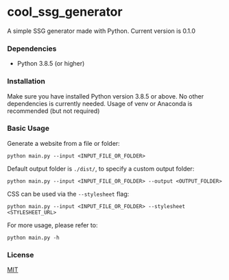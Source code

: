 # cool_ssg_generator
A simple SSG generator made with Python.
Current version is 0.1.0

### Dependencies
- Python 3.8.5 (or higher)

### Installation
Make sure you have installed Python version 3.8.5 or above. No other dependencies is currently needed. Usage of venv or Anaconda is recommended (but not required)

### Basic Usage
Generate a website from a file or folder:
```console
python main.py --input <INPUT_FILE_OR_FOLDER>
```
Default output folder is `./dist/`, to specify a custom output folder:
```console
python main.py --input <INPUT_FILE_OR_FOLDER> --output <OUTPUT_FOLDER>
```
CSS can be used via the `--stylesheet` flag:
```console
python main.py --input <INPUT_FILE_OR_FOLDER> --stylesheet <STYLESHEET_URL>
```
For more usage, please refer to:
```console
python main.py -h
```

### License
[MIT](LICENSE)
